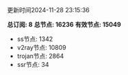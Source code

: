 更新时间2024-11-28 23:15:36

**总订阅: 8**
**总节点: 16236**
**有效节点: 15049**
- ss节点: 1342
- v2ray节点: 10809
- trojan节点: 2864
- ssr节点: 34
